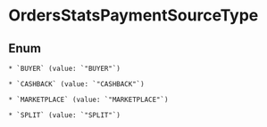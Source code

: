 
# OrdersStatsPaymentSourceType

## Enum


    * `BUYER` (value: `"BUYER"`)

    * `CASHBACK` (value: `"CASHBACK"`)

    * `MARKETPLACE` (value: `"MARKETPLACE"`)

    * `SPLIT` (value: `"SPLIT"`)



